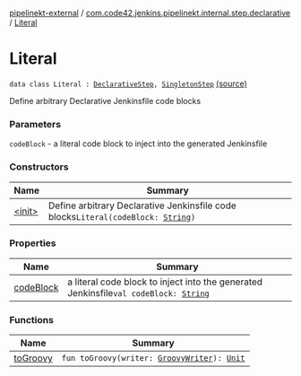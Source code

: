 [pipelinekt-external](../../index.md) / [com.code42.jenkins.pipelinekt.internal.step.declarative](../index.md) / [Literal](./index.md)

# Literal

`data class Literal : `[`DeclarativeStep`](../../com.code42.jenkins.pipelinekt.core.step/-declarative-step.md)`, `[`SingletonStep`](../../com.code42.jenkins.pipelinekt.core.step/-singleton-step/index.md) [(source)](https://github.com/code42/pipelinekt/tree/master/internal/src/main/kotlin/com/code42/jenkins/pipelinekt/internal/step/declarative/Literal.kt#L13)

Define arbitrary Declarative Jenkinsfile code blocks

### Parameters

`codeBlock` - a literal code block to inject into the generated Jenkinsfile

### Constructors

| Name | Summary |
|---|---|
| [&lt;init&gt;](-init-.md) | Define arbitrary Declarative Jenkinsfile code blocks`Literal(codeBlock: `[`String`](https://kotlinlang.org/api/latest/jvm/stdlib/kotlin/-string/index.html)`)` |

### Properties

| Name | Summary |
|---|---|
| [codeBlock](code-block.md) | a literal code block to inject into the generated Jenkinsfile`val codeBlock: `[`String`](https://kotlinlang.org/api/latest/jvm/stdlib/kotlin/-string/index.html) |

### Functions

| Name | Summary |
|---|---|
| [toGroovy](to-groovy.md) | `fun toGroovy(writer: `[`GroovyWriter`](../../com.code42.jenkins.pipelinekt.core.writer/-groovy-writer/index.md)`): `[`Unit`](https://kotlinlang.org/api/latest/jvm/stdlib/kotlin/-unit/index.html) |
